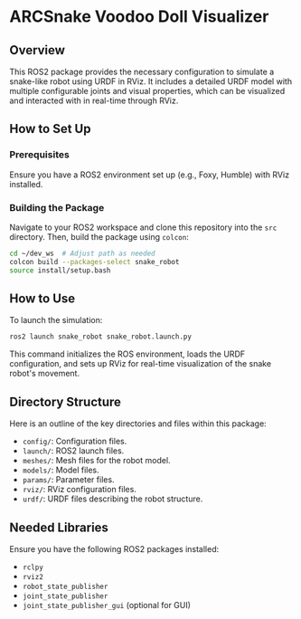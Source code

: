 # ARCSnake Voodoo Doll Visualizer

## Overview
This ROS2 package provides the necessary configuration to simulate a snake-like robot using URDF in RViz. It includes a detailed URDF model with multiple configurable joints and visual properties, which can be visualized and interacted with in real-time through RViz.

## How to Set Up

### Prerequisites
Ensure you have a ROS2 environment set up (e.g., Foxy, Humble) with RViz installed. 

### Building the Package
Navigate to your ROS2 workspace and clone this repository into the `src` directory. Then, build the package using `colcon`:

```bash
cd ~/dev_ws  # Adjust path as needed
colcon build --packages-select snake_robot
source install/setup.bash
```

## How to Use
To launch the simulation:

```bash
ros2 launch snake_robot snake_robot.launch.py
```

This command initializes the ROS environment, loads the URDF configuration, and sets up RViz for real-time visualization of the snake robot's movement.

## Directory Structure
Here is an outline of the key directories and files within this package:

- `config/`: Configuration files.
- `launch/`: ROS2 launch files.
- `meshes/`: Mesh files for the robot model.
- `models/`: Model files.
- `params/`: Parameter files.
- `rviz/`: RViz configuration files.
- `urdf/`: URDF files describing the robot structure.

## Needed Libraries
Ensure you have the following ROS2 packages installed:

- `rclpy`
- `rviz2`
- `robot_state_publisher`
- `joint_state_publisher`
- `joint_state_publisher_gui` (optional for GUI)
